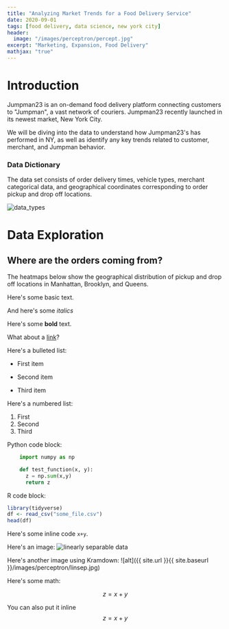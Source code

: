```yaml
---
title: "Analyzing Market Trends for a Food Delivery Service"
date: 2020-09-01
tags: [food delivery, data science, new york city]
header:
  image: "/images/perceptron/percept.jpg"
excerpt: "Marketing, Expansion, Food Delivery"
mathjax: "true"
---
```


# Introduction

Jumpman23 is an on-demand food delivery platform connecting customers to "Jumpman", a vast network of couriers. Jumpman23 recently launched in its newest market, New York City.

We will be diving into the data to understand how Jumpman23's has performed in NY, as well as identify any key trends related to customer, merchant, and Jumpman behavior.


### Data Dictionary

The data set consists of order delivery times, vehicle types, merchant categorical data, and geographical coordinates corresponding to order pickup and drop off locations.

<img src="{{ site.url }}{{ site.baseurl }}/images/jumpman23/data_types.png" alt="data_types">

# Data Exploration
## Where are the orders coming from?

The heatmaps below show the geographical distribution of pickup and drop off locations in Manhattan, Brooklyn, and Queens. 




Here's some basic text.

And here's some *italics*

Here's some **bold** text.

What about a [link](https://github.com/dataoptimal)?

Here's a bulleted list:
* First item
+ Second item
- Third item

Here's a numbered list:
1. First
2. Second
3. Third

Python code block:
```python
    import numpy as np

    def test_function(x, y):
      z = np.sum(x,y)
      return z
```

R code block:
```r
library(tidyverse)
df <- read_csv("some_file.csv")
head(df)
```

Here's some inline code `x+y`.

Here's an image:
<img src="{{ site.url }}{{ site.baseurl }}/images/perceptron/linsep.jpg" alt="linearly separable data">

Here's another image using Kramdown:
![alt]({{ site.url }}{{ site.baseurl }}/images/perceptron/linsep.jpg)

Here's some math:

$$z=x+y$$

You can also put it inline $$z=x+y$$
